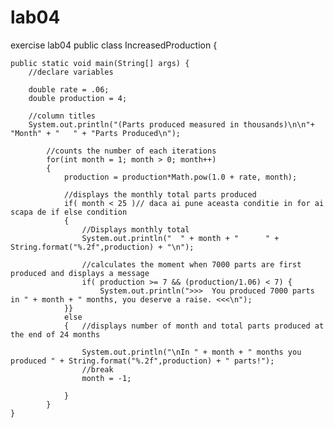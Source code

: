 # lab04
exercise lab04
public class IncreasedProduction {

    public static void main(String[] args) {
        //declare variables
        
        double rate = .06;
        double production = 4;
        
        //column titles
        System.out.println("(Parts produced measured in thousands)\n\n"+ "Month" + "   " + "Parts Produced\n");
        
            //counts the number of each iterations
            for(int month = 1; month > 0; month++)
            {   
                production = production*Math.pow(1.0 + rate, month);                                
                
                //displays the monthly total parts produced
                if( month < 25 )// daca ai pune aceasta conditie in for ai scapa de if else condition
                {
                    //Displays monthly total
                    System.out.println("  " + month + "      " + String.format("%.2f",production) + "\n");
                    
                    //calculates the moment when 7000 parts are first produced and displays a message
                    if( production >= 7 && (production/1.06) < 7) {
                        System.out.println(">>>  You produced 7000 parts in " + month + " months, you deserve a raise. <<<\n");
                }}
                else
                {   //displays number of month and total parts produced at the end of 24 months
                    
                    System.out.println("\nIn " + month + " months you produced " + String.format("%.2f",production) + " parts!");
                    //break
                    month = -1;
                
                }
            }       
    }
